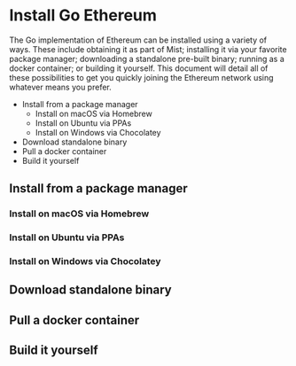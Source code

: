 # Install Go Ethereum

The Go implementation of Ethereum can be installed using a variety of ways. These include obtaining it as part of Mist; installing it via your favorite package manager; downloading a standalone pre-built binary; running as a docker container; or building it yourself. This document will detail all of these possibilities to get you quickly joining the Ethereum network using whatever means you prefer.

 * Install from a package manager
   * Install on macOS via Homebrew
   * Install on Ubuntu via PPAs
   * Install on Windows via Chocolatey
 * Download standalone binary
 * Pull a docker container
 * Build it yourself

## Install from a package manager

### Install on macOS via Homebrew

### Install on Ubuntu via PPAs

### Install on Windows via Chocolatey

## Download standalone binary

## Pull a docker container

## Build it yourself

